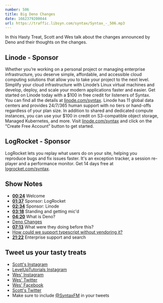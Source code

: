```yaml
---
number: 506
title: Big Deno Changes
date: 1662379200044
url: https://traffic.libsyn.com/syntax/Syntax_-_506.mp3
---
```


In this Hasty Treat, Scott and Wes talk about the changes announced by Deno and their thoughts on the changes.

## Linode - Sponsor

Whether you’re working on a personal project or managing enterprise infrastructure, you deserve simple, affordable, and accessible cloud computing solutions that allow you to take your project to the next level. Simplify your cloud infrastructure with Linode’s Linux virtual machines and develop, deploy, and scale your modern applications faster and easier. Get started on Linode today with a $100 in free credit for listeners of Syntax. You can find all the details at [linode.com/syntax](https://linode.com/syntax). Linode has 11 global data centers and provides 24/7/365 human support with no tiers or hand-offs regardless of your plan size. In addition to shared and dedicated compute instances, you can use your $100 in credit on S3-compatible object storage, Managed Kubernetes, and more. Visit [linode.com/syntax](https://linode.com/syntax) and click on the “Create Free Account” button to get started.

## LogRocket - Sponsor

LogRocket lets you replay what users do on your site, helping you reproduce bugs and fix issues faster. It's an exception tracker, a session re-player and a performance monitor. Get 14 days free at [logrocket.com/syntax](https://logrocket.com/syntax).

## Show Notes

* **[00:24](#t=00:24)** Welcome
* **[01:37](#t=01:37)** Sponsor: LogRocket
* **[02:34](#t=02:34)** Sponsor: Linode
* **[03:18](#t=03:18)** Standing and getting mic'd
* **[04:20](#t=04:20)** What is Deno?
* [Deno Changes](https://deno.com/blog/changes)
* **[07:13](#t=07:13)** What were they doing before this?
* [How could we support typescript without vendoring it?](https://github.com/nodejs/node/issues/43818)
* **[21:22](#t=21:22)** Enterprise support and search

## Tweet us your tasty treats

* [Scott's Instagram](https://www.instagram.com/stolinski/)
* [LevelUpTutorials Instagram](https://www.instagram.com/LevelUpTutorials/)
* [Wes' Instagram](https://www.instagram.com/wesbos/)
* [Wes' Twitter](https://twitter.com/wesbos)
* [Wes' Facebook](https://www.facebook.com/wesbos.developer)
* [Scott's Twitter](https://twitter.com/stolinski)
* Make sure to include [@SyntaxFM](https://twitter.com/SyntaxFM) in your tweets
